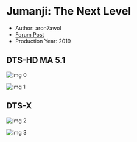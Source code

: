 # Jumanji: The Next Level

* Author: aron7awol
* [Forum Post](https://www.avsforum.com/threads/bass-eq-for-filtered-movies.2995212/post-59321086)
* Production Year: 2019

## DTS-HD MA 5.1

![img 0](https://i.imgur.com/5OcZZ4X.jpg)

![img 1](https://i.imgur.com/yay9nT8.png)

## DTS-X

![img 2](https://i.imgur.com/FpHPygA.jpg)

![img 3](https://i.imgur.com/hgZHUA4.png)


